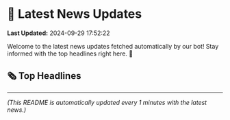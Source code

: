 # 📰 Latest News Updates
**Last Updated:** 2024-09-29 17:52:22

Welcome to the latest news updates fetched automatically by our bot! Stay informed with the top headlines right here. 🚀

## 🗞️ Top Headlines

---
*(This README is automatically updated every 1 minutes with the latest news.)*
